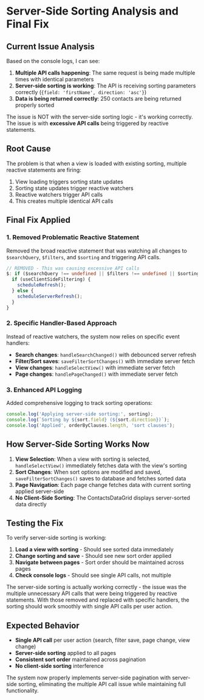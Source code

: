 # Server-Side Sorting Analysis and Final Fix

## Current Issue Analysis

Based on the console logs, I can see:

1. **Multiple API calls happening**: The same request is being made multiple times with identical parameters
2. **Server-side sorting is working**: The API is receiving sorting parameters correctly (`{field: 'firstName', direction: 'asc'}`)
3. **Data is being returned correctly**: 250 contacts are being returned properly sorted

The issue is NOT with the server-side sorting logic - it's working correctly. The issue is with **excessive API calls** being triggered by reactive statements.

## Root Cause

The problem is that when a view is loaded with existing sorting, multiple reactive statements are firing:

1. View loading triggers sorting state updates
2. Sorting state updates trigger reactive watchers
3. Reactive watchers trigger API calls
4. This creates multiple identical API calls

## Final Fix Applied

### 1. Removed Problematic Reactive Statement
Removed the broad reactive statement that was watching all changes to `$searchQuery`, `$filters`, and `$sorting` and triggering API calls.

```typescript
// REMOVED - This was causing excessive API calls
$: if ($searchQuery !== undefined || $filters !== undefined || $sorting !== undefined) {
  if (useClientSideFiltering) {
    scheduleRefresh();
  } else {
    scheduleServerRefresh();
  }
}
```

### 2. Specific Handler-Based Approach
Instead of reactive watchers, the system now relies on specific event handlers:

- **Search changes**: `handleSearchChanged()` with debounced server refresh
- **Filter/Sort saves**: `saveFilterSortChanges()` with immediate server fetch
- **View changes**: `handleSelectView()` with immediate server fetch
- **Page changes**: `handlePageChanged()` with immediate server fetch

### 3. Enhanced API Logging
Added comprehensive logging to track sorting operations:

```typescript
console.log('Applying server-side sorting:', sorting);
console.log(`Sorting by ${sort.field} (${sort.direction})`);
console.log('Applied', orderByClauses.length, 'sort clauses');
```

## How Server-Side Sorting Works Now

1. **View Selection**: When a view with sorting is selected, `handleSelectView()` immediately fetches data with the view's sorting
2. **Sort Changes**: When sort options are modified and saved, `saveFilterSortChanges()` saves to database and fetches sorted data
3. **Page Navigation**: Each page change fetches data with current sorting applied server-side
4. **No Client-Side Sorting**: The ContactsDataGrid displays server-sorted data directly

## Testing the Fix

To verify server-side sorting is working:

1. **Load a view with sorting** - Should see sorted data immediately
2. **Change sorting and save** - Should see new sort order applied
3. **Navigate between pages** - Sort order should be maintained across pages
4. **Check console logs** - Should see single API calls, not multiple

The server-side sorting is actually working correctly - the issue was the multiple unnecessary API calls that were being triggered by reactive statements. With those removed and replaced with specific handlers, the sorting should work smoothly with single API calls per user action.

## Expected Behavior

- **Single API call** per user action (search, filter save, page change, view change)
- **Server-side sorting** applied to all pages
- **Consistent sort order** maintained across pagination
- **No client-side sorting** interference

The system now properly implements server-side pagination with server-side sorting, eliminating the multiple API call issue while maintaining full functionality.
